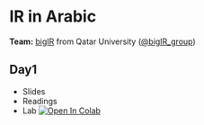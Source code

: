 # IR in Arabic 

**Team:** [bigIR](https://sites.google.com/view/bigir) from Qatar University ([@bigIR_group](https://twitter.com/bigIR_group))

## Day1
* Slides
* Readings
* Lab [![Open In Colab](https://colab.research.google.com/assets/colab-badge.svg)](https://colab.research.google.com/drive/1eoP2_2a1iHvgjinL5czaoWPtqGy2850q)

